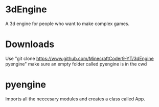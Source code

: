 # 3dEngine
A 3d engine for people who want to make complex games.
# Downloads
Use "git clone https://www.github.com/MinecraftCoder9-YT/3dEngine pyengine"
make sure an empty folder called pyengine is in the cwd
# pyengine
Imports all the neccesary modules and creates a class called App.
